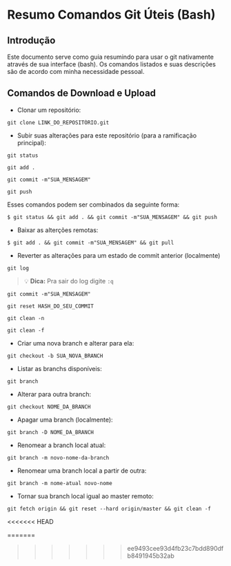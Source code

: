 # Resumo Comandos Git Úteis (Bash)
## Introdução
Este documento serve como guia resumindo para usar o git nativamente através de sua interface (bash). Os comandos listados e suas descrições são de acordo com  minha necessidade pessoal.
## Comandos de Download e Upload
- Clonar um repositório:

```
git clone LINK_DO_REPOSITÓRIO.git
```

- Subir suas alterações para este repositório (para a ramificação principal):
```
git status
```
```
git add .
```
```
git commit -m"SUA_MENSAGEM"
```
```
git push
```

Esses comandos podem ser combinados da seguinte forma:

```
$ git status && git add . && git commit -m"SUA_MENSAGEM" && git push

```
- Baixar as alterções remotas:

```
$ git add . && git commit -m"SUA_MENSAGEM" && git pull

```
- Reverter as alterações para um estado de commit anterior (localmente)
```
git log
```
> :bulb: **Dica:** Pra sair do log digite `:q`

```
git commit -m"SUA_MENSAGEM"
```
```
git reset HASH_DO_SEU_COMMIT        
```
```
git clean -n
```

```
git clean -f
```

- Criar uma nova branch e alterar para ela:
```
git checkout -b SUA_NOVA_BRANCH
```
- Listar as branchs disponíveis:
```
git branch
```
- Alterar para outra branch:
```
git checkout NOME_DA_BRANCH
```
- Apagar uma branch (localmente):
```
git branch -D NOME_DA_BRANCH
```

- Renomear a branch local atual:
```
git branch -m novo-nome-da-branch
```
- Renomear uma branch local a partir de outra:
```
git branch -m nome-atual novo-nome
```

- Tornar sua branch local igual ao master remoto:
```
git fetch origin && git reset --hard origin/master && git clean -f
```


<<<<<<< HEAD
<!-- ### REFERÊNCIAS:
- https://www.atlassian.com/br/git/tutorials/what-is-version-control -->
=======
<!-- links: 
    https://www.atlassian.com/br/git/tutorials/syncing
 -->
>>>>>>> ee9493cee93d4fb23c7bdd890dfb8491945b32ab
